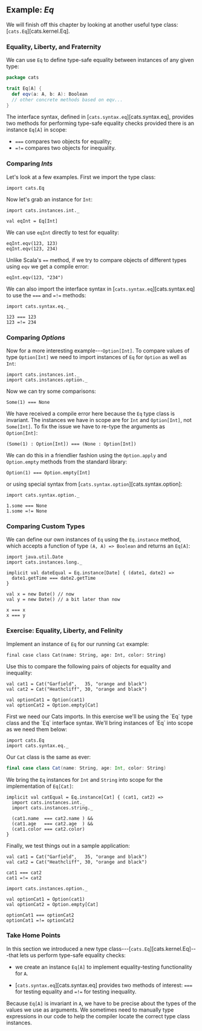 ## Example: *Eq*

We will finish off this chapter by looking at another useful type class:
[`cats.Eq`][cats.kernel.Eq].

### Equality, Liberty, and Fraternity

We can use `Eq` to define type-safe equality
between instances of any given type:

```scala
package cats

trait Eq[A] {
  def eqv(a: A, b: A): Boolean
  // other concrete methods based on eqv...
}
```

The interface syntax, defined in [`cats.syntax.eq`][cats.syntax.eq],
provides two methods for performing type-safe equality checks
provided there is an instance `Eq[A]` in scope:

 - `===` compares two objects for equality;
 - `=!=` compares two objects for inequality.

### Comparing *Ints*

Let's look at a few examples. First we import the type class:

```tut:book:silent
import cats.Eq
```

Now let's grab an instance for `Int`:

```tut:book:silent
import cats.instances.int._

val eqInt = Eq[Int]
```

We can use `eqInt` directly to test for equality:

```tut:book
eqInt.eqv(123, 123)
eqInt.eqv(123, 234)
```

Unlike Scala's `==` method,
if we try to compare objects of different types using `eqv`
we get a compile error:

```tut:book:fail
eqInt.eqv(123, "234")
```

We can also import the interface syntax in [`cats.syntax.eq`][cats.syntax.eq]
to use the `===` and `=!=` methods:

```tut:book:silent
import cats.syntax.eq._
```

```tut:book
123 === 123
123 =!= 234
```

### Comparing *Options*

Now for a more interesting example---`Option[Int]`.
To compare values of type `Option[Int]`
we need to import instances of `Eq` for `Option` as well as `Int`:

```tut:book:silent
import cats.instances.int._
import cats.instances.option._
```

Now we can try some comparisons:

```tut:fail:book
Some(1) === None
```

We have received a compile error here
because the `Eq` type class is invariant.
The instances we have in scope
are for `Int` and `Option[Int]`, not `Some[Int]`.
To fix the issue we have to re-type the arguments as `Option[Int]`:

```tut:book
(Some(1) : Option[Int]) === (None : Option[Int])
```

We can do this in a friendlier fashion using
the `Option.apply` and `Option.empty` methods from the standard library:

```tut:book
Option(1) === Option.empty[Int]
```

or using special syntax from [`cats.syntax.option`][cats.syntax.option]:

```tut:book:silent
import cats.syntax.option._
```

```tut:book
1.some === None
1.some =!= None
```

### Comparing Custom Types

We can define our own instances of `Eq` using the `Eq.instance` method,
which accepts a function of type `(A, A) => Boolean` and returns an `Eq[A]`:

```tut:book:silent
import java.util.Date
import cats.instances.long._
```

```tut:book:silent
implicit val dateEqual = Eq.instance[Date] { (date1, date2) =>
  date1.getTime === date2.getTime
}
```

```tut:book:silent
val x = new Date() // now
val y = new Date() // a bit later than now
```

```tut:book
x === x
x === y
```

### Exercise: Equality, Liberty, and Felinity

Implement an instance of `Eq` for our running `Cat` example:

```tut:book:silent
final case class Cat(name: String, age: Int, color: String)
```

Use this to compare the following pairs of objects for equality and inequality:

```tut:book:silent
val cat1 = Cat("Garfield",   35, "orange and black")
val cat2 = Cat("Heathcliff", 30, "orange and black")

val optionCat1 = Option(cat1)
val optionCat2 = Option.empty[Cat]
```

<div class="solution">
First we need our Cats imports.
In this exercise we'll be using the `Eq` type class
and the `Eq` interface syntax.
We'll bring instances of `Eq` into scope as we need them below:

```tut:book:silent
import cats.Eq
import cats.syntax.eq._
```

Our `Cat` class is the same as ever:

```scala
final case class Cat(name: String, age: Int, color: String)
```

We bring the `Eq` instances for `Int` and `String`
into scope for the implementation of `Eq[Cat]`:

```tut:book:silent
implicit val catEqual = Eq.instance[Cat] { (cat1, cat2) =>
  import cats.instances.int._
  import cats.instances.string._

  (cat1.name  === cat2.name ) &&
  (cat1.age   === cat2.age  ) &&
  (cat1.color === cat2.color)
}
```

Finally, we test things out in a sample application:

```tut:book
val cat1 = Cat("Garfield",   35, "orange and black")
val cat2 = Cat("Heathcliff", 30, "orange and black")

cat1 === cat2
cat1 =!= cat2
```

```tut:book:silent
import cats.instances.option._
```

```tut:book
val optionCat1 = Option(cat1)
val optionCat2 = Option.empty[Cat]

optionCat1 === optionCat2
optionCat1 =!= optionCat2
```
</div>

### Take Home Points

In this section we introduced
a new type class---[`cats.Eq`][cats.kernel.Eq]---that lets us
perform type-safe equality checks:

 - we create an instance `Eq[A]` to
   implement equality-testing functionality for `A`.

 - [`cats.syntax.eq`][cats.syntax.eq] provides two methods of interest:
   `===` for testing equality and `=!=` for testing inequality.

Because `Eq[A]` is invariant in `A`,
we have to be precise about the types of the values we use as arguments.
We sometimes need to manually type expressions in our code
to help the compiler locate the correct type class instances.
